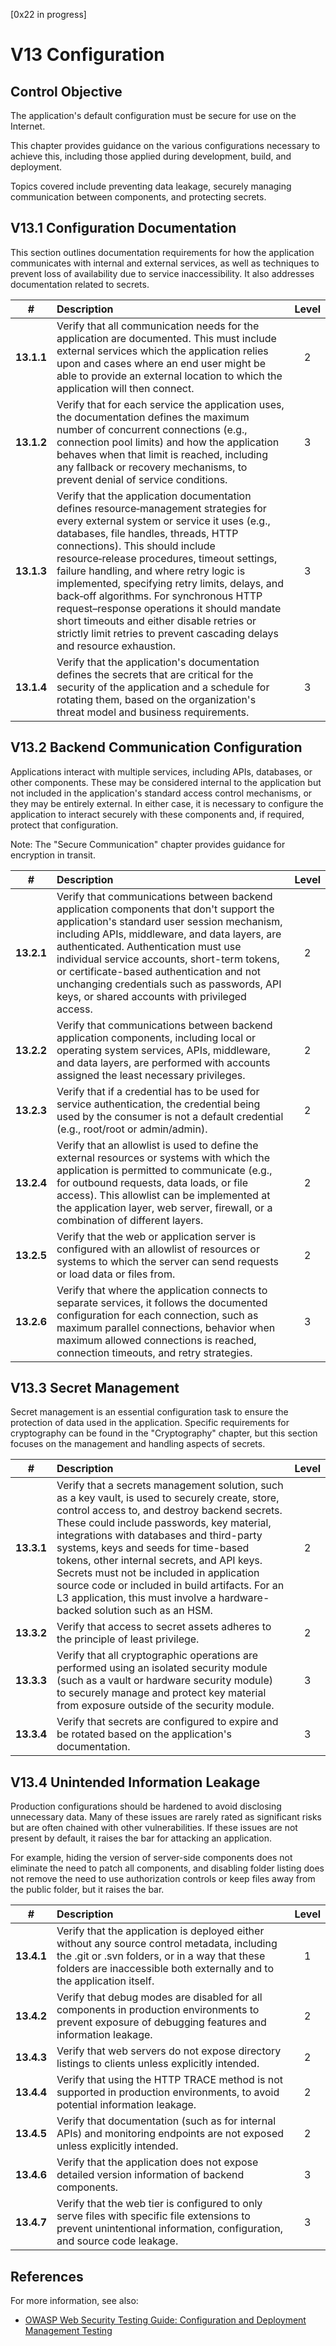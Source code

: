 [0x22 in progress]
# V13 Configuration

## Control Objective

The application's default configuration must be secure for use on the Internet.

This chapter provides guidance on the various configurations necessary to achieve this, including those applied during development, build, and deployment.

Topics covered include preventing data leakage, securely managing communication between components, and protecting secrets.

## V13.1 Configuration Documentation

This section outlines documentation requirements for how the application communicates with internal and external services, as well as techniques to prevent loss of availability due to service inaccessibility. It also addresses documentation related to secrets.

| # | Description | Level |
| :---: | :--- | :---: |
| **13.1.1** | Verify that all communication needs for the application are documented. This must include external services which the application relies upon and cases where an end user might be able to provide an external location to which the application will then connect. | 2 |
| **13.1.2** | Verify that for each service the application uses, the documentation defines the maximum number of concurrent connections (e.g., connection pool limits) and how the application behaves when that limit is reached, including any fallback or recovery mechanisms, to prevent denial of service conditions. | 3 |
| **13.1.3** | Verify that the application documentation defines resource‑management strategies for every external system or service it uses (e.g., databases, file handles, threads, HTTP connections). This should include resource‑release procedures, timeout settings, failure handling, and where retry logic is implemented, specifying retry limits, delays, and back‑off algorithms. For synchronous HTTP request–response operations it should mandate short timeouts and either disable retries or strictly limit retries to prevent cascading delays and resource exhaustion. | 3 |
| **13.1.4** | Verify that the application's documentation defines the secrets that are critical for the security of the application and a schedule for rotating them, based on the organization's threat model and business requirements. | 3 |

## V13.2 Backend Communication Configuration

Applications interact with multiple services, including APIs, databases, or other components. These may be considered internal to the application but not included in the application's standard access control mechanisms, or they may be entirely external. In either case, it is necessary to configure the application to interact securely with these components and, if required, protect that configuration.

Note: The "Secure Communication" chapter provides guidance for encryption in transit.

| # | Description | Level |
| :---: | :--- | :---: |
| **13.2.1** | Verify that communications between backend application components that don't support the application's standard user session mechanism, including APIs, middleware, and data layers, are authenticated. Authentication must use individual service accounts, short-term tokens, or certificate-based authentication and not unchanging credentials such as passwords, API keys, or shared accounts with privileged access. | 2 |
| **13.2.2** | Verify that communications between backend application components, including local or operating system services, APIs, middleware, and data layers, are performed with accounts assigned the least necessary privileges. | 2 |
| **13.2.3** | Verify that if a credential has to be used for service authentication, the credential being used by the consumer is not a default credential (e.g., root/root or admin/admin). | 2 |
| **13.2.4** | Verify that an allowlist is used to define the external resources or systems with which the application is permitted to communicate (e.g., for outbound requests, data loads, or file access). This allowlist can be implemented at the application layer, web server, firewall, or a combination of different layers. | 2 |
| **13.2.5** | Verify that the web or application server is configured with an allowlist of resources or systems to which the server can send requests or load data or files from. | 2 |
| **13.2.6** | Verify that where the application connects to separate services, it follows the documented configuration for each connection, such as maximum parallel connections, behavior when maximum allowed connections is reached, connection timeouts, and retry strategies. | 3 |

## V13.3 Secret Management

Secret management is an essential configuration task to ensure the protection of data used in the application. Specific requirements for cryptography can be found in the "Cryptography" chapter, but this section focuses on the management and handling aspects of secrets.

| # | Description | Level |
| :---: | :--- | :---: |
| **13.3.1** | Verify that a secrets management solution, such as a key vault, is used to securely create, store, control access to, and destroy backend secrets. These could include passwords, key material, integrations with databases and third-party systems, keys and seeds for time-based tokens, other internal secrets, and API keys. Secrets must not be included in application source code or included in build artifacts. For an L3 application, this must involve a hardware-backed solution such as an HSM. | 2 |
| **13.3.2** | Verify that access to secret assets adheres to the principle of least privilege. | 2 |
| **13.3.3** | Verify that all cryptographic operations are performed using an isolated security module (such as a vault or hardware security module) to securely manage and protect key material from exposure outside of the security module. | 3 |
| **13.3.4** | Verify that secrets are configured to expire and be rotated based on the application's documentation. | 3 |

## V13.4 Unintended Information Leakage

Production configurations should be hardened to avoid disclosing unnecessary data. Many of these issues are rarely rated as significant risks but are often chained with other vulnerabilities. If these issues are not present by default, it raises the bar for attacking an application.

For example, hiding the version of server-side components does not eliminate the need to patch all components, and disabling folder listing does not remove the need to use authorization controls or keep files away from the public folder, but it raises the bar.

| # | Description | Level |
| :---: | :--- | :---: |
| **13.4.1** | Verify that the application is deployed either without any source control metadata, including the .git or .svn folders, or in a way that these folders are inaccessible both externally and to the application itself. | 1 |
| **13.4.2** | Verify that debug modes are disabled for all components in production environments to prevent exposure of debugging features and information leakage. | 2 |
| **13.4.3** | Verify that web servers do not expose directory listings to clients unless explicitly intended. | 2 |
| **13.4.4** | Verify that using the HTTP TRACE method is not supported in production environments, to avoid potential information leakage. | 2 |
| **13.4.5** | Verify that documentation (such as for internal APIs) and monitoring endpoints are not exposed unless explicitly intended. | 2 |
| **13.4.6** | Verify that the application does not expose detailed version information of backend components. | 3 |
| **13.4.7** | Verify that the web tier is configured to only serve files with specific file extensions to prevent unintentional information, configuration, and source code leakage. | 3 |

## References

For more information, see also:

* [OWASP Web Security Testing Guide: Configuration and Deployment Management Testing](https://owasp.org/www-project-web-security-testing-guide/stable/4-Web_Application_Security_Testing/02-Configuration_and_Deployment_Management_Testing)
